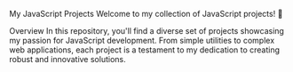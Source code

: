 My JavaScript Projects
Welcome to my collection of JavaScript projects! 🚀

Overview
In this repository, you'll find a diverse set of projects showcasing my passion for JavaScript development. From simple utilities to complex web applications, each project is a testament to my dedication to creating robust and innovative solutions.
